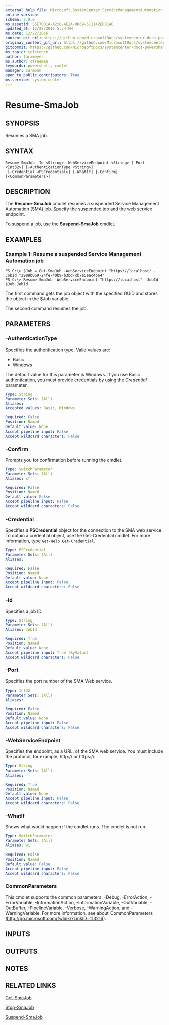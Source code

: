 ```yaml
---
external help file: Microsoft.SystemCenter.ServiceManagementAutomation.dll-Help.xml
online version: 
schema: 2.0.0
ms.assetid: E6E7001A-A228-4E2A-8D69-511142EDB1AE
updated_at: 12/22/2016 5:54 PM
ms.date: 12/22/2016
content_git_url: https://github.com/MicrosoftDocs/systemcenter-docs-powershell/blob/master/systemcenter-cmdlets/SystemCenter2016/ServiceManagementAutomation/vlatest/Resume-SmaJob.md
original_content_git_url: https://github.com/MicrosoftDocs/systemcenter-docs-powershell/blob/master/systemcenter-cmdlets/SystemCenter2016/ServiceManagementAutomation/vlatest/Resume-SmaJob.md
gitcommit: https://github.com/MicrosoftDocs/systemcenter-docs-powershell/blob/17c3a51bd892aad46c731d9f381f0704b4815004/systemcenter-cmdlets/SystemCenter2016/ServiceManagementAutomation/vlatest/Resume-SmaJob.md
ms.topic: reference
author: tarameyer
ms.author: cfreeman
keywords: powershell, cmdlet
manager: carmonm
open_to_public_contributors: True
ms.service: system-center
---
```


# Resume-SmaJob

## SYNOPSIS
Resumes a SMA job.

## SYNTAX

```
Resume-SmaJob -Id <String> -WebServiceEndpoint <String> [-Port <Int32>] [-AuthenticationType <String>]
 [-Credential <PSCredential>] [-WhatIf] [-Confirm] [<CommonParameters>]
```

## DESCRIPTION
The **Resume-SmaJob** cmdlet resumes a suspended Service Management Automation (SMA) job.
Specify the suspended job and the web service endpoint.

To suspend a job, use the **Suspend-SmaJob** cmdlet.

## EXAMPLES

### Example 1: Resume a suspended Service Management Automation job
```
PS C:\> $Job = Get-SmaJob -WebServiceEndpoint "https://localhost" -JobId "2989b069-24fe-40b9-b3bd-cb7e5eac4b64"
PS C:\> Resume-SmaJob -WebServiceEndpoint "https://localhost" -JobId $Job.JobId
```

The first command gets the job object with the specified GUID and stores the object in the $Job variable.

The second command resumes the job.

## PARAMETERS

### -AuthenticationType
Specifies the authentication type.
Valid values are: 

- Basic
- Windows

The default value for this parameter is Windows.
If you use Basic authentication, you must provide credentials by using the *Credential* parameter.

```yaml
Type: String
Parameter Sets: (All)
Aliases: 
Accepted values: Basic, Windows

Required: False
Position: Named
Default value: None
Accept pipeline input: False
Accept wildcard characters: False
```

### -Confirm
Prompts you for confirmation before running the cmdlet.

```yaml
Type: SwitchParameter
Parameter Sets: (All)
Aliases: cf

Required: False
Position: Named
Default value: False
Accept pipeline input: False
Accept wildcard characters: False
```

### -Credential
Specifies a **PSCredential** object for the connection to the SMA web service.
To obtain a credential object, use the Get-Credential cmdlet.
For more information, type `Get-Help Get-Credential`.

```yaml
Type: PSCredential
Parameter Sets: (All)
Aliases: 

Required: False
Position: Named
Default value: None
Accept pipeline input: False
Accept wildcard characters: False
```

### -Id
Specifies a job ID.

```yaml
Type: String
Parameter Sets: (All)
Aliases: JobId

Required: True
Position: Named
Default value: None
Accept pipeline input: True (ByValue)
Accept wildcard characters: False
```

### -Port
Specifies the port number of the SMA Web service.

```yaml
Type: Int32
Parameter Sets: (All)
Aliases: 

Required: False
Position: Named
Default value: None
Accept pipeline input: False
Accept wildcard characters: False
```

### -WebServiceEndpoint
Specifies the endpoint, as a URL, of the SMA web service.
You must include the protocol, for example, http:// or https://.

```yaml
Type: String
Parameter Sets: (All)
Aliases: 

Required: True
Position: Named
Default value: None
Accept pipeline input: False
Accept wildcard characters: False
```

### -WhatIf
Shows what would happen if the cmdlet runs.
The cmdlet is not run.

```yaml
Type: SwitchParameter
Parameter Sets: (All)
Aliases: wi

Required: False
Position: Named
Default value: False
Accept pipeline input: False
Accept wildcard characters: False
```

### CommonParameters
This cmdlet supports the common parameters: -Debug, -ErrorAction, -ErrorVariable, -InformationAction, -InformationVariable, -OutVariable, -OutBuffer, -PipelineVariable, -Verbose, -WarningAction, and -WarningVariable. For more information, see about_CommonParameters (http://go.microsoft.com/fwlink/?LinkID=113216).

## INPUTS

## OUTPUTS

## NOTES

## RELATED LINKS

[Get-SmaJob](xref:SystemCenter2016/ServiceManagementAutomation/vlatest/Get-SmaJob.md)

[Stop-SmaJob](xref:SystemCenter2016/ServiceManagementAutomation/vlatest/Stop-SmaJob.md)

[Suspend-SmaJob](xref:SystemCenter2016/ServiceManagementAutomation/vlatest/Suspend-SmaJob.md)

